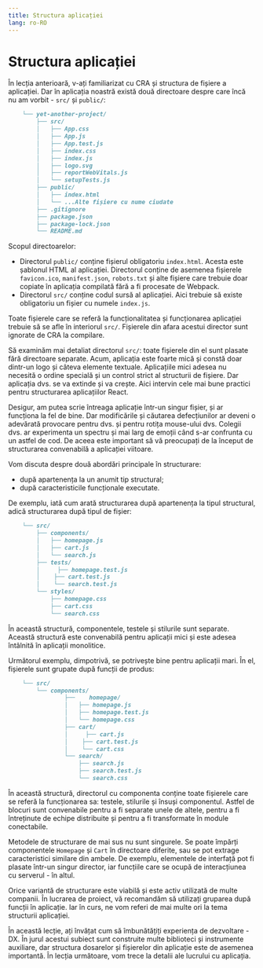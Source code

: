 ```yaml
---
title: Structura aplicației
lang: ro-RO
---
```


# Structura aplicației

În lecția anterioară, v-ați familiarizat cu CRA și structura de fișiere a aplicației. Dar în aplicația noastră există două directoare despre care încă nu am vorbit - `src/` și `public/`:

```markdown
    └── yet-another-project/
        ├── src/
        │   ├── App.css
        │   ├── App.js
        │   ├── App.test.js
        │   ├── index.css
        │   ├── index.js
        │   ├── logo.svg
        │   ├── reportWebVitals.js
        │   └── setupTests.js
        ├── public/
        │   ├── index.html
        │   └── ...Alte fișiere cu nume ciudate
        ├── .gitignore
        ├── package.json
        ├── package-lock.json
        └── README.md
```

Scopul directoarelor:

- Directorul `public/` conține fișierul obligatoriu `index.html`. Acesta este șablonul HTML al aplicației. Directorul conține de asemenea fișierele `favicon.ico`, `manifest.json`, `robots.txt` și alte fișiere care trebuie doar copiate în aplicația compilată fără a fi procesate de Webpack.
- Directorul `src/` conține codul sursă al aplicației. Aici trebuie să existe obligatoriu un fișier cu numele `index.js`.

Toate fișierele care se referă la funcționalitatea și funcționarea aplicației trebuie să se afle în interiorul `src/`. Fișierele din afara acestui director sunt ignorate de CRA la compilare.

Să examinăm mai detaliat directorul `src/`: toate fișierele din el sunt plasate fără directoare separate. Acum, aplicația este foarte mică și constă doar dintr-un logo și câteva elemente textuale. Aplicațiile mici adesea nu necesită o ordine specială și un control strict al structurii de fișiere. Dar aplicația dvs. se va extinde și va crește. Aici intervin cele mai bune practici pentru structurarea aplicațiilor React.

Desigur, am putea scrie întreaga aplicație într-un singur fișier, și ar funcționa la fel de bine. Dar modificările și căutarea defecțiunilor ar deveni o adevărată provocare pentru dvs. și pentru rotița mouse-ului dvs. Colegii dvs. ar experimenta un spectru și mai larg de emoții când s-ar confrunta cu un astfel de cod. De aceea este important să vă preocupați de la început de structurarea convenabilă a aplicației viitoare.

Vom discuta despre două abordări principale în structurare:

- după apartenența la un anumit tip structural;
- după caracteristicile funcționale executate.

De exemplu, iată cum arată structurarea după apartenența la tipul structural, adică structurarea după tipul de fișier:

```markdown
    └── src/
        ├── components/
        │   ├── homepage.js
        │   ├── cart.js
        │   └── search.js
        ├── tests/
        │     ├── homepage.test.js
        │    ├── cart.test.js
        │    └── search.test.js
        └── styles/
            ├── homepage.css
            ├── cart.css
            └── search.css
```

În această structură, componentele, testele și stilurile sunt separate. Această structură este convenabilă pentru aplicații mici și este adesea întâlnită în aplicații monolitice.

Următorul exemplu, dimpotrivă, se potrivește bine pentru aplicații mari. În el, fișierele sunt grupate după funcții de produs:

```markdown
    └── src/
        └── components/
                ├──    homepage/
                │   ├── homepage.js
                │   ├── homepage.test.js
                │   └── homepage.css
                ├── cart/
                │     ├── cart.js
                │    ├── cart.test.js
                │    └── cart.css
                └── search/
                    ├── search.js
                    ├── search.test.js
                    └── search.css
```

În această structură, directorul cu componenta conține toate fișierele care se referă la funcționarea sa: testele, stilurile și însuși componentul. Astfel de blocuri sunt convenabile pentru a fi separate unele de altele, pentru a fi întreținute de echipe distribuite și pentru a fi transformate în module conectabile.

Metodele de structurare de mai sus nu sunt singurele. Se poate împărți componentele `Homepage` și `Cart` în directoare diferite, sau se pot extrage caracteristici similare din ambele. De exemplu, elementele de interfață pot fi plasate într-un singur director, iar funcțiile care se ocupă de interacțiunea cu serverul - în altul.

Orice variantă de structurare este viabilă și este activ utilizată de multe companii. În lucrarea de proiect, vă recomandăm să utilizați gruparea după funcții în aplicație. Iar în curs, ne vom referi de mai multe ori la tema structurii aplicației.

În această lecție, ați învățat cum să îmbunătățiți experiența de dezvoltare - DX. În jurul acestui subiect sunt construite multe biblioteci și instrumente auxiliare, dar structura dosarelor și fișierelor din aplicație este de asemenea importantă. În lecția următoare, vom trece la detalii ale lucrului cu aplicația.
